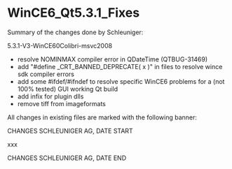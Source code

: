 # WinCE6_Qt5.3.1_Fixes
Summary of the changes done by Schleuniger:

5.3.1-V3-WinCE60Colibri-msvc2008
- resolve NOMINMAX compiler error in QDateTime (QTBUG-31469)
- add "#define _CRT_BANNED_DEPRECATE( x )" in files to resolve wince sdk compiler errors
- add some #ifdef/#ifndef to resolve specific WinCE6 problems for a (not 100% tested) GUI working Qt build
- add infix for plugin dlls
- remove tiff from imageformats

All changes in existing files are marked with the following banner:

CHANGES SCHLEUNIGER AG, DATE START

xxx

CHANGES SCHLEUNIGER AG, DATE END



